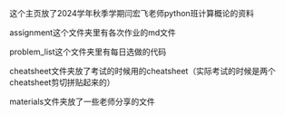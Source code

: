 这个主页放了2024学年秋季学期闫宏飞老师python班计算概论的资料

assignment这个文件夹里有各次作业的md文件

problem_list这个文件夹里有每日选做的代码

cheatsheet文件夹放了考试的时候用的cheatsheet（实际考试的时候是两个cheatsheet剪切拼贴起来的）

materials文件夹放了一些老师分享的文件
